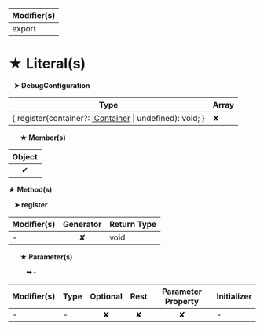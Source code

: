 | Modifier(s)                            |
|----------------------------------------|
| export |

# &#9733; Literal(s)

&nbsp;&nbsp; **&#10148; DebugConfiguration**

| Type                        | Array                           |
|-----------------------------|---------------------------------|
| { register(container?: [IContainer](/kernel/interface/di/icontainer) &#124; undefined): void; } | ✘ |

&nbsp;&nbsp;&nbsp;&nbsp;&nbsp; **&#9733; Member(s)**

| Object                        |
|:-----------------------------:|
| ✔ |

**&#9733; Method(s)**

&nbsp;&nbsp; **&#10148; register**

| Modifier(s)                              | Generator                          | Return Type                       |
|------------------------------------------|:----------------------------------:|-----------------------------------|
| - | ✘ | void |

&nbsp;&nbsp;&nbsp;&nbsp;&nbsp; **&#9733; Parameter(s)**

&nbsp;&nbsp;&nbsp;&nbsp;&nbsp;&nbsp;&nbsp;&nbsp; _**&#10149; -**_

| Modifier(s)                              | Type                        | Optional                           | Rest                          | Parameter Property                          | Initializer                       |
|------------------------------------------|-----------------------------|:----------------------------------:|:-----------------------------:|:-------------------------------------------:|-----------------------------------|
| - | - | ✘  | ✘ | ✘ | - |